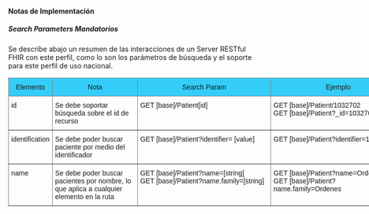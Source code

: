 #### Notas de Implementación

##### Search Parameters Mandatorios
Se describe abajo un resumen de las interacciones de un Server RESTful FHIR con este perfil, como lo son los parámetros de búsqueda y el soporte para este perfil de uso nacional.

<style type="text/css">
.tg  {border-collapse:collapse;border-spacing:0;}
.tg td{border-color:black;border-style:solid;border-width:1px;font-family:Arial, sans-serif;font-size:14px;
  overflow:hidden;padding:10px 5px;word-break:normal;}
.tg th{border-color:black;border-style:solid;border-width:1px;font-family:Arial, sans-serif;font-size:14px;
  font-weight:normal;overflow:hidden;padding:10px 5px;word-break:normal;}
.tg .tg-ped4{background-color:#34cdf9;border-color:inherit;text-align:center;vertical-align:top}
.tg .tg-0pky{border-color:inherit;text-align:left;vertical-align:top}
</style>
<table class="tg" style="undefined;table-layout: fixed; width: 807px">
<colgroup>
<col style="width: 89px">
<col style="width: 173px">
<col style="width: 271px">
<col style="width: 274px">
</colgroup>
<thead>
  <tr>
    <th class="tg-ped4">Elemento</th>
    <th class="tg-ped4">Nota</th>
    <th class="tg-ped4">Search Param</th>
    <th class="tg-ped4">Ejemplo</th>
  </tr>
</thead>
<tbody>
  <tr>
    <td class="tg-0pky">id</td>
    <td class="tg-0pky"><span style="font-weight:normal">Se debe soportar búsqueda sobre el id de recurso</span></td>
    <td class="tg-0pky"><span style="font-weight:normal">GET [base]/Patient[id]</span></td>
    <td class="tg-0pky">GET [base]/Patient/1032702<br>GET [base]/Patient?_id=1032702</td>
  </tr>
  <tr>
    <td class="tg-0pky">identification</td>
    <td class="tg-0pky">Se debe poder buscar paciente por medio del identificador</td>
    <td class="tg-0pky">GET [base]/Patient?identifier= [value]</td>
    <td class="tg-0pky">GET [base]/Patient?identifier=19222444-1</td>
  </tr>
  <tr>
    <td class="tg-0pky">name</td>
    <td class="tg-0pky">Se debe poder buscar pacientes por nombre, lo que aplica a cualquier elemento en la ruta</td>
    <td class="tg-0pky">GET [base]/Patient?name=[string]<br>GET [base]/Patient?name.family=[string]</td>
    <td class="tg-0pky">GET [base]/Patient?name=Ordenes<br>GET [base]/Patient?name.family=Ordenes</td>
  </tr>
</tbody>
</table>